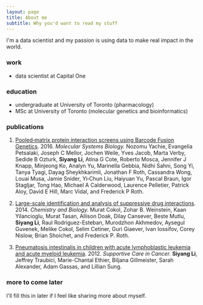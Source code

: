 ```yaml
---
layout: page
title: About me
subtitle: Why you'd want to read my stuff
---
```


I'm a data scientist and my passion is using data to make real impact in the world.


### work

- data scientist at Capital One

### education

- undergraduate at University of Toronto (pharmacology)
- MSc at University of Toronto (molecular genetics and bioinformatics)

### publications

1. [Pooled‐matrix protein interaction screens using Barcode Fusion Genetics](http://msb.embopress.org/content/12/4/863). 2016. *Molecular Systems Biology.* Nozomu Yachie, Evangelia Petsalaki, Joseph C Mellor, Jochen Weile, Yves Jacob, Marta Verby, Sedide B Ozturk, **Siyang Li**, Atina G Cote, Roberto Mosca, Jennifer J Knapp, Minjeong Ko, Analyn Yu, Marinella Gebbia, Nidhi Sahni, Song Yi, Tanya Tyagi, Dayag Sheykhkarimli, Jonathan F Roth, Cassandra Wong, Louai Musa, Jamie Snider, Yi‐Chun Liu, Haiyuan Yu, Pascal Braun, Igor Stagljar, Tong Hao, Michael A Calderwood, Laurence Pelletier, Patrick Aloy, David E Hill, Marc Vidal, and Frederick P Roth.

2. [Large-scale identification and analysis of suppressive drug interactions](https://www.ncbi.nlm.nih.gov/pmc/articles/PMC4281482/). 2014. *Chemistry and Biology.* Murat Cokol, Zohar B. Weinstein, Kaan Yilancioglu, Murat Tasan, Allison Doak, Dilay Cansever, Beste Mutlu, **Siyang Li**, Raul Rodriguez-Esteban, Murodzhon Akhmedov, Aysegul Guvenek, Melike Cokol, Selim Cetiner, Guri Giaever, Ivan Iossifov, Corey Nislow, Brian Shoichet, and Frederick P. Roth.

3. [Pneumatosis intestinalis in children with acute lymphoblastic leukemia and acute myeloid leukemia](http://link.springer.com/article/10.1007%2Fs00520-011-1088-x). 2012. *Supportive Care in Cancer.* **Siyang Li**, Jeffrey Traubici, Marie-Chantal Ethier, Biljana Gillmeister, Sarah Alexander, Adam Gassas, and Lillian Sung.


### more to come later
I'll fill this in later if I feel like sharing more about myself.
